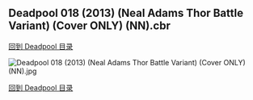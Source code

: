## Deadpool 018 (2013) (Neal Adams Thor Battle Variant) (Cover ONLY) (NN).cbr


[回到 Deadpool 目录](https://github.com/alicewish/markdown/blob/master/series/Deadpool.md)


![Deadpool 018 (2013) (Neal Adams Thor Battle Variant) (Cover ONLY) (NN).jpg](https://wx1.sinaimg.cn/large/6a9fdecaly1fr0xsuyif0j20zk1jgb29.jpg)

[回到 Deadpool 目录](https://github.com/alicewish/markdown/blob/master/series/Deadpool.md)

